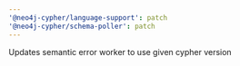 ```yaml
---
'@neo4j-cypher/language-support': patch
'@neo4j-cypher/schema-poller': patch
---
```


Updates semantic error worker to use given cypher version
